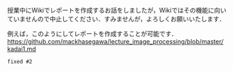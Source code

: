 授業中にWikiでレポートを作成するお話をしましたが，Wikiではその機能に向いていませんので中止してください．すみませんが，よろしくお願いいたします．

例えば，このようにしてレポートを作成することが可能です．  
https://github.com/mackhasegawa/lecture_image_processing/blob/master/kadai1.md

`fixed #2`

